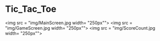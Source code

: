 # Tic_Tac_Toe
<img src = "img/MainScreen.jpg width= "250px"">
<img src = "img/GameScreen.jpg width= "250px"">
<img src = "img/ScoreCount.jpg width= "250px"">
